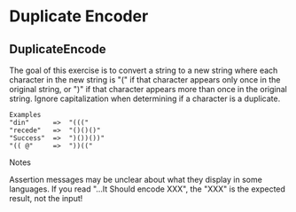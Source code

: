 # Duplicate Encoder
## DuplicateEncode
The goal of this exercise is to convert a string to a new string where each character in the new string is "(" if that character appears only once in the original string, or ")" if that character appears more than once in the original string. Ignore capitalization when determining if a character is a duplicate.
```
Examples
"din"      =>  "((("
"recede"   =>  "()()()"
"Success"  =>  ")())())"
"(( @"     =>  "))((" 
```
Notes

Assertion messages may be unclear about what they display in some languages. If you read "...It Should encode XXX", the "XXX" is the expected result, not the input!
